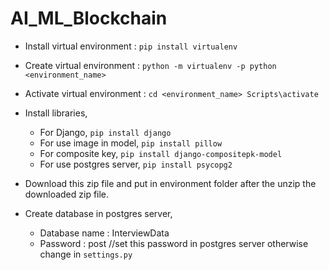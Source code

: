 # AI_ML_Blockchain

- Install virtual environment : `pip install virtualenv`

- Create virtual environment : `python -m virtualenv -p python <environment_name>`

- Activate virtual environment : `cd <environment_name> Scripts\activate`

- Install libraries,
  - For Django, `pip install django`
  - For use image in model, `pip install pillow`    
  - For composite key, `pip install django-compositepk-model`   
  - For use postgres server, `pip install psycopg2`   

- Download this zip file and put in environment folder after the unzip the downloaded zip file.

- Create database in postgres server,
  - Database name : InterviewData
  - Password : post      //set this password in postgres server otherwise change in `settings.py`
